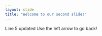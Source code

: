 ```yaml
---
layout: slide
title: "Welcome to our second slide!"
---
```

Line 5 updated
Use the left arrow to go back!
